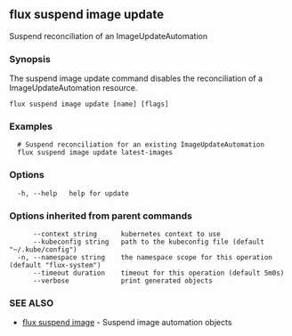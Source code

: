 ## flux suspend image update

Suspend reconciliation of an ImageUpdateAutomation

### Synopsis

The suspend image update command disables the reconciliation of a ImageUpdateAutomation resource.

```
flux suspend image update [name] [flags]
```

### Examples

```
  # Suspend reconciliation for an existing ImageUpdateAutomation
  flux suspend image update latest-images

```

### Options

```
  -h, --help   help for update
```

### Options inherited from parent commands

```
      --context string      kubernetes context to use
      --kubeconfig string   path to the kubeconfig file (default "~/.kube/config")
  -n, --namespace string    the namespace scope for this operation (default "flux-system")
      --timeout duration    timeout for this operation (default 5m0s)
      --verbose             print generated objects
```

### SEE ALSO

* [flux suspend image](flux_suspend_image.md)	 - Suspend image automation objects

